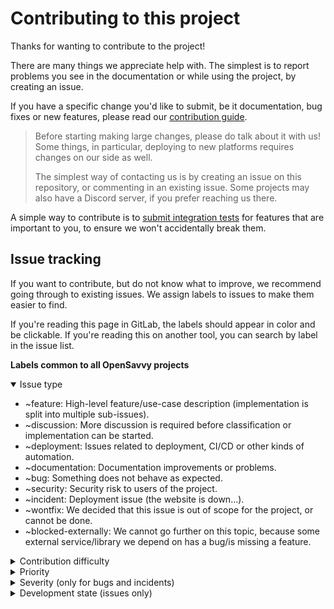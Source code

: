 # Contributing to this project

Thanks for wanting to contribute to the project!

There are many things we appreciate help with. The simplest is to report problems you see in the documentation or while using the project, by creating an issue.

If you have a specific change you'd like to submit, be it documentation, bug fixes or new features, please read our [contribution guide](https://opensavvy.dev/open-source/index.html#contributing-to-open-source-projects).

> Before starting making large changes, please do talk about it with us! Some things, in particular, deploying to new platforms requires changes on our side as well.
>
> The simplest way of contacting us is by creating an issue on this repository, or commenting in an existing issue. Some projects may also have a Discord server, if you prefer reaching us there.

A simple way to contribute is to [submit integration tests](test/README.md) for features that are important to you, to ensure we won't accidentally break them.

## Issue tracking

If you want to contribute, but do not know what to improve, we recommend going through to existing issues.
We assign labels to issues to make them easier to find.

If you're reading this page in GitLab, the labels should appear in color and be clickable.
If you're reading this on another tool, you can search by label in the issue list.

**Labels common to all OpenSavvy projects**

<details open>
<summary>Issue type</summary>

- ~feature: High-level feature/use-case description (implementation is split into multiple sub-issues).
- ~discussion: More discussion is required before classification or implementation can be started.
- ~deployment: Issues related to deployment, CI/CD or other kinds of automation.
- ~documentation: Documentation improvements or problems.
- ~bug: Something does not behave as expected.
- ~security: Security risk to users of the project.
- ~incident: Deployment issue (the website is down…).
- ~wontfix: We decided that this issue is out of scope for the project, or cannot be done.
- ~blocked-externally: We cannot go further on this topic, because some external service/library we depend on has a bug/is missing a feature.

</details>
<details>
<summary>Contribution difficulty</summary>

These labels are indicators of how hard we think it is to implement them for an external contributor.
We do not always label issues by contribution difficulty. If you are interested in an issue that isn't labelled, don't hesitate to write a comment communicating your interest and asking for precision.

- ~contribution::easy: Issues that are well explained and require little project knowledge.
- ~contribution::medium: Issues that are well explained, but require some project knowledge.
- ~contribution::difficult: Issues that are well explained, but require a strong understanding of the project.

</details>
<details>
<summary>Priority</summary>

- ~priority::low: Implementation is not time-sensitive.
- ~priority::medium: Normal priority.
- ~priority::high: We want to do this soon.
- ~priority::urgent: We want to do this as soon as possible.

</details>
<details>
<summary>Severity (only for bugs and incidents)</summary>

- ~severity::cosmetic: Some parts of the project do not look as good as they could, or there is a minor error in documentation. Usage is not impacted.
- ~severity::minor: Some parts of the project are inconvenient to use.
- ~severity::moderate: Some parts of the project cannot be used.
- ~severity::major: Some important parts of the project cannot be used.
- ~severity::critical: The entire project cannot be used.

</details>
<details>
<summary>Development state (issues only)</summary>

We do not always use these labels. When in doubt, write a comment asking for precision.
These labels should only be applied to issues, not merge requests.

- ~issue::doing: Someone is currently working on it.
- ~issue::review: A merge request exists that will close this issue, and it's entered the review cycle.

</details>

<!-- **Labels specific to this project** -->
<!-- Use the same format to document all labels used by this project. -->
